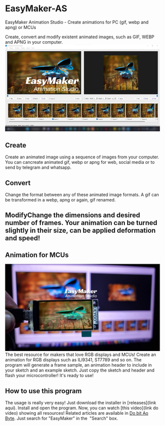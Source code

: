 # EasyMaker-AS
EasyMaker Animation Studio - Create animations for PC (gif, webp and apng) or MCUs

Create, convert and modify existent animated images, such as GIF, WEBP and APNG in your computer.
![EasyMaker interface](./easymaker-interface.jpg)

## Create
Create an animated image using a sequence of images from your computer. You can cancreate animated gif, webp or apng for web, social media or to send by telegram and whatsapp.

## Convert
Change the format between any of these animated image formats. A gif can be transformed in a webp, apng or again, gif renamed.
## ModifyChange the dimensions and desired number of frames. Your animation can be turned slightly in their size, can be applied deformation and speed!

## Animation for MCUs
![animation for MCU](./easyMaker-mcu.jpg)
The best resource for makers that love RGB displays and MCUs! Create an animation for RGB displays such as ILI9341, ST7789 and so on.
The program will generate a frame sample, an animation header to include in your sketch and an example sketch. Just copy the sketch and header and flash your microcontroller! It's ready to use!

## How to use this program
The usage is really very easy! Just download the installer in [releases](link aqui). Install and open the program. Now, you can watch [this video](link do vídeo) showing all resources!
Related articles are available in [Do bit Ao Byte](https://dobitaobyte.com.br). Just search for "EasyMaker" in the  "Search" box.
